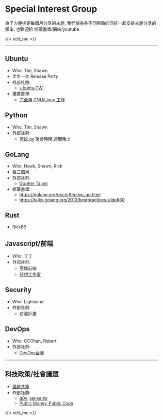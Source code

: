 # Special Interest Group
為了方便排定每個月分享的主題,
我們讓各各不同興趣的同好一起安排主題分享的頻率,
也歡迎給 推薦書單/網站/youtube

{{< edit_me >}}

---

## Ubuntu
 - Who: Tim, Shawn
 - 半年一次 Release Party
 - 外部社群:
   - [Ubuntu-TW](https://www.ubuntu-tw.org/)
 - 推薦書單
   - [完全用 GNU/Linux 工作](https://legacy.gitbook.com/book/chusiang/working-on-gnu-linux/details)

## Python
 - Who: Tim, Shawn
 - 外部社群:
   - [高雄.py](https://www.meetup.com/Kaohsiung-Python-Meetup/) 聚會時間:週間晚上

## GoLang
 - Who: Hawk, Shawn, Rick
 - 每三個月
 - 外部社群:
   - [Gopher Taipei](https://t.me/golangtw)
 - 推薦書單:
   - https://golang.org/doc/effective_go.html
   - https://talks.golang.org/2013/bestpractices.slide#30

## Rust
 - Rick86

## Javascript/前端
 - Who: 丁丁
 - 外部社群:
   - 高雄前端
   - [好想工作室](http://goodideas-studio.com/)

## Security
 - Who: Lightwind
 - 外部社群:
   - 若渴計畫
   
## DevOps
 - Who: CCChen, Robert
 - 外部社群:
   - [DevOps台灣](https://t.me/devopstw)

---

## 科技政策/社會議題
 - [議題共筆](https://kalug.linux.org.tw/note/join-issues)
 - 外部社群:
   - [g0v](https://g0v.tw/en-US/), [sense.tw](https://sense.tw)
   - [Public Money, Public Code](https://publiccode.eu/)

{{< edit_me >}}
